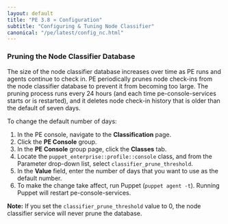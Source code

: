 ```yaml
---
layout: default
title: "PE 3.8 » Configuration"
subtitle: "Configuring & Tuning Node Classifier"
canonical: "/pe/latest/config_nc.html"
---
```


### Pruning the Node Classifier Database

The size of the node classifier database increases over time as PE runs and agents continue to check in. PE periodically prunes node check-ins from the node classifier database to prevent it from becoming too large. The pruning process runs every 24 hours (and each time pe-console-services starts or is restarted), and it deletes node check-in history that is older than the default of seven days.

To change the default number of days:

1. In the PE console, navigate to the **Classification** page.
2. Click the **PE Console** group.
3. In the **PE Console** group page, click the **Classes** tab.
4. Locate the `puppet_enterprise::profile::console` class, and from the Parameter drop-down list, select `classifier_prune_threshold`.
5. In the **Value** field, enter the number of days that you want to use as the default number.
6. To make the change take affect, run Puppet (`puppet agent -t`). Running Puppet will restart pe-console-services.

**Note:** If you set the `classifier_prune_threshold` value to 0, the node classifier service will never prune the database.
